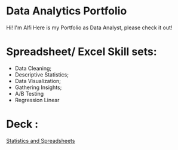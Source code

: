 # Data Analytics Portfolio

Hi! I'm Alfi
Here is my Portfolio as Data Analyst, please check it out!

# Spreadsheet/ Excel Skill sets:
- Data Cleaning;
- Descriptive Statistics;
- Data Visualization;
- Gathering Insights;
- A/B Testing
- Regression Linear

# Deck :

 <a href="https://drive.google.com/file/d/1quW1GQG0w6rjmKBFLcfa-DslRvOqc3Bp/view?usp=sharing"> Statistics and Spreadsheets</a>
